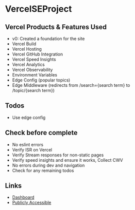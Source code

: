 # VercelSEProject
 
## Vercel Products & Features Used
- v0: Created a foundation for the site
- Vercel Build
- Vercel Hosting
- Vercel GitHub Integration
- Vercel Speed Insights
- Vercel Analytics
- Vercel Observability
- Environment Variables
- Edge Config (popular topics)
- Edge Middleware (redirects from /search={search term} to /topic/{search term})

## Todos
- Use edge config

## Check before complete
- No eslint errors
- Verify ISR on Vercel 
- Verify Stream responses for non-static pages
- Verify speed insights and ensure it works, Collect CWV
- No errors during dev and navigation
- Check for any remaining todos

## Links
- [Dashboard](https://vercel.com/rawwebdesigns-projects/vercel-se-project)
- [Publicly Accessible](https://vercel-se-project.vercel.app/)